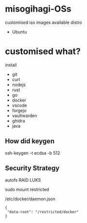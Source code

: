 # misogihagi-OSs
customised iso images 
available distro
- Ubuntu

# customised what?
install 
- git
- curl
- nodejs
- rust
- go
- docker
- vscode
- forgejo
- vaultwarden
- ghidra
- java

## How did keygen
ssh-keygen -t ecdsa -b 512

## Security Strategy
autofs
RAID
LUKS

sudo mount restricted

/etc/docker/daemon.json
```
{
 "data-root": "/restricted/docker"
}
```
